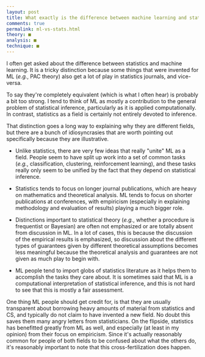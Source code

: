 ```yaml
---
layout: post
title: What exactly is the difference between machine learning and statistics?
comments: true
permalink: ml-vs-stats.html
theory: ■
analysis: ■
technique: ■
---
```


I often get asked about the difference between statistics and machine learning. It is a tricky distinction because some things that were invented for ML (*e.g.*, PAC theory) also get a lot of play in statistics journals, and vice-versa.

To say they're completely equivalent (which is what I often hear) is probably a bit too strong. I tend to think of ML as mostly a contribution to the general problem of statistical inference, particularly as it is applied computationally. In contrast, statistics as a field is certainly not entirely devoted to inference.

That distinction goes a long way to explaining why they are different fields, but there are a bunch of idiosyncrasies that are worth pointing out specifically because they are illustrative.

* Unlike statistics, there are very few ideas that really "unite" ML as a field. People seem to have split up work into a set of common tasks (*e.g.*, classification, clustering, reinforcement learning), and these tasks really only seem to be unified by the fact that they depend on statistical inference.

* Statistics tends to focus on longer journal publications, which are heavy on mathematics and theoretical analysis. ML tends to focus on shorter publications at conferences, with empiricism (especially in explaining methodology and evaluation of results) playing a much bigger role.

* Distinctions important to statistical theory (*e.g.*, whether a procedure is frequentist or Bayesian) are often not emphasized or are totally absent from discussion in ML. In a lot of cases, this is because the discussion of the empirical results is emphasized, so discussion about the different types of guarantees given by different theoretical assumptions becomes less meaningful because the theoretical analysis and guarantees are not given as much play to begin with.

* ML people tend to import globs of statistics literature as it helps them to accomplish the tasks they care about. It is sometimes said that ML is a computational interpretation of statistical inference, and this is not hard to see that this is mostly a fair assessment.

One thing ML people should get credit for, is that they are usually transparent about borrowing heavy amounts of material from statistics and CS, and typically do not claim to have invented a new field. No doubt this saves them many angry letters from statisticians. On the flipside, statistics has benefitted greatly from ML as well, and especially (at least in my opinion) from their focus on empiricism. Since it's actually reasonably common for people of both fields to be confused about what the others do, it's reasonably important to note that this cross-fertilization does happen.
